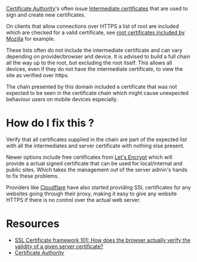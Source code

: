 [Certificate Authority](https://en.wikipedia.org/wiki/Certificate_authority)'s often issue [Intermediate certificates](https://en.wikipedia.org/wiki/Intermediate_Certificate_Authority) that are used to sign and create new certificates.

On clients that allow connections over HTTPS a list of root are included which are checked for a valid certificate, see [root certificates included by Mozilla](https://wiki.mozilla.org/CA:IncludedCAs) for example. 

These lists often do not include the intermediate certificate and can vary depending on provider/browser and device. It is advised to build a full chain all the way up to the root, but excluding the root itself. This allows all devices, even if they do not have the intermediate certificate, to view the site as verified over https.

The chain presented by this domain included a certificate that was not expected to be seen in the certificate chain which might cause unexpected behaviour users on mobile devices especially.

# How do I fix this ?

Verify that all certificates supplied in the chain are part of the expected list with all the intermediates and server certificate with nothing else present.

Newer options include free certificates from [Let's Encrypt](https://letsencrypt.org/) which will provide a actual signed certificate that can be used for local/internal and public sites.  Which takes the management out of the server admin's hands to fix these problems.

Providers like [Cloudflare](https://www.cloudflare.com) have also started providing SSL certificates for any websites going through their proxy, making it easy to give any website HTTPS if there is no control over the actual web server.

# Resources

* [SSL Certificate framework 101: How does the browser actually verify the validity of a given server certificate?](http://security.stackexchange.com/questions/56389/ssl-certificate-framework-101-how-does-the-browser-actually-verify-the-validity)
* [Certificate Authority](https://en.wikipedia.org/wiki/Certificate_authority)
